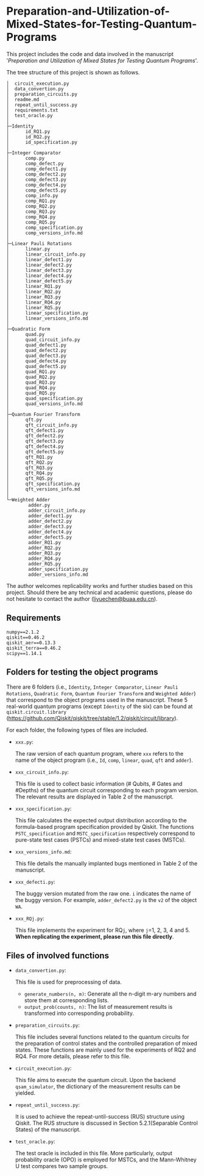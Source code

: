 # Preparation-and-Utilization-of-Mixed-States-for-Testing-Quantum-Programs
This project includes the code and data involved in the manuscript '*Preparation and Utilization of Mixed States for Testing Quantum Programs*'. 

The tree structure of this project is shown as follows.

```
│  circuit_execution.py
│  data_convertion.py
│  preparation_circuits.py
│  readme.md
│  repeat_until_success.py
│  requirements.txt
│  test_oracle.py
│
├─Identity
│      id_RQ1.py
│      id_RQ2.py
│      id_specification.py
│
├─Integer Comparator
│      comp.py
│      comp_defect.py
│      comp_defect1.py
│      comp_defect2.py
│      comp_defect3.py
│      comp_defect4.py
│      comp_defect5.py
│      comp_info.py
│      comp_RQ1.py
│      comp_RQ2.py
│      comp_RQ3.py
│      comp_RQ4.py
│      comp_RQ5.py
│      comp_specification.py
│      comp_versions_info.md
│
├─Linear Pauli Rotations
│      linear.py
│      linear_circuit_info.py
│      linear_defect1.py
│      linear_defect2.py
│      linear_defect3.py
│      linear_defect4.py
│      linear_defect5.py
│      linear_RQ1.py
│      linear_RQ2.py
│      linear_RQ3.py
│      linear_RQ4.py
│      linear_RQ5.py
│      linear_specification.py
│      linear_versions_info.md
│
├─Quadratic Form
│      quad.py
│      quad_circuit_info.py
│      quad_defect1.py
│      quad_defect2.py
│      quad_defect3.py
│      quad_defect4.py
│      quad_defect5.py
│      quad_RQ1.py
│      quad_RQ2.py
│      quad_RQ3.py
│      quad_RQ4.py
│      quad_RQ5.py
│      quad_specification.py
│      quad_versions_info.md
│
├─Quantum Fourier Transform
│      qft.py
│      qft_circuit_info.py
│      qft_defect1.py
│      qft_defect2.py
│      qft_defect3.py
│      qft_defect4.py
│      qft_defect5.py
│      qft_RQ1.py
│      qft_RQ2.py
│      qft_RQ3.py
│      qft_RQ4.py
│      qft_RQ5.py
│      qft_specification.py
│      qft_versions_info.md
│
└─Weighted Adder
        adder.py
        adder_circuit_info.py
        adder_defect1.py
        adder_defect2.py
        adder_defect3.py
        adder_defect4.py
        adder_defect5.py
        adder_RQ1.py
        adder_RQ2.py
        adder_RQ3.py
        adder_RQ4.py
        adder_RQ5.py
        adder_specification.py
        adder_versions_info.md
```

The author welcomes replicability works and further studies based on this project. Should there be any technical and academic questions, please do not hesitate to contact the author (liyuechen@buaa.edu.cn).

## Requirements

```
numpy==2.1.2
qiskit==0.46.2
qiskit_aer==0.13.3
qiskit_terra==0.46.2
scipy==1.14.1
```

## Folders for testing the object programs

There are 6 folders (i.e., `Identity`, `Integer Comparator`, `Linear Pauli Rotations`, `Quadratic Form`, `Quantum Fourier Transform` and `Weighted Adder`) that correspond to the object programs used in the manuscript. These 5 real-world quantum programs (except `Identity` of the six) can be found at `qiskit.circuit.library` (https://github.com/Qiskit/qiskit/tree/stable/1.2/qiskit/circuit/library).

For each folder, the following types of files are included.

+ `xxx.py`:

  The raw version of each quantum program,  where `xxx` refers to the name of the object program (i.e., `Id`, `comp`, `linear`, `quad`, `qft` and `adder`).  

+ `xxx_circuit_info.py`:

  This file is used to collect basic information (# Qubits, # Gates and #Depths) of the quantum circuit corresponding to each program version. The relevant results are displayed in Table 2 of the manuscript.

+ `xxx_specification.py`:

  This file calculates the expected output distribution according to the formula-based program specification provided by Qiskit. The functions `PSTC_specification` and `MSTC_specification` respectively correspond to pure-state test cases (PSTCs) and mixed-state test cases (MSTCs).

+ `xxx_versions_info.md`:

  This file details the manually implanted bugs mentioned in Table 2 of the manuscript.

+ `xxx_defecti.py`:

  The buggy version mutated from the raw one. `i` indicates the name of the buggy version. For example, `adder_defect2.py` is the `v2` of the object `WA`.

+ `xxx_RQj.py`:

  This file implements the experiment for RQ`j`, where `j`=1, 2, 3, 4 and 5. **When replicating the experiment, please run this file directly**.

## Files of involved functions

+ `data_convertion.py`:

  This file is used for preprocessing of data.

  + `generate_numbers(n, m)`:  Generate all the n-digit m-ary numbers and store them at corresponding lists.
  + `output_prob(counts, n)`: The list of measurement results is transformed into corresponding probability.

+ `preparation_circuits.py`: 

  This file includes several functions related to the quantum circuits for the preparation of control states and the controlled preparation of mixed states. These functions are mainly used for the experiments of RQ2 and RQ4. For more details, please refer to this file.

+ `circuit_execution.py`:

  This file aims to execute the quantum circuit. Upon the backend `qsam_simulator`, the dictionary of the measurement results can be yielded.

+ `repeat_until_success.py`:

  It is used to achieve the repeat-until-success (RUS) structure using Qiskit. The RUS structure is discussed in Section 5.2.1(Separable Control States) of the manuscript.

+ `test_oracle.py`:

  The test oracle is included in this file. More particularly, output probability oracle (OPO) is employed for MSTCs, and the Mann-Whitney U test compares two sample groups.
